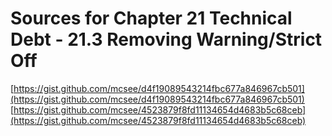 # Sources for Chapter 21 Technical Debt - 21.3 Removing Warning/Strict Off

[https://gist.github.com/mcsee/d4f19089543214fbc677a846967cb501](https://gist.github.com/mcsee/d4f19089543214fbc677a846967cb501)
[https://gist.github.com/mcsee/4523879f8fd11134654d4683b5c68ceb](https://gist.github.com/mcsee/4523879f8fd11134654d4683b5c68ceb)